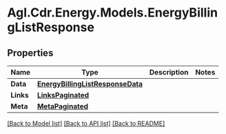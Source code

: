# Agl.Cdr.Energy.Models.EnergyBillingListResponse

## Properties

Name | Type | Description | Notes
------------ | ------------- | ------------- | -------------
**Data** | [**EnergyBillingListResponseData**](EnergyBillingListResponseData.md) |  | 
**Links** | [**LinksPaginated**](LinksPaginated.md) |  | 
**Meta** | [**MetaPaginated**](MetaPaginated.md) |  | 

[[Back to Model list]](../README.md#documentation-for-models) [[Back to API list]](../README.md#documentation-for-api-endpoints) [[Back to README]](../README.md)

